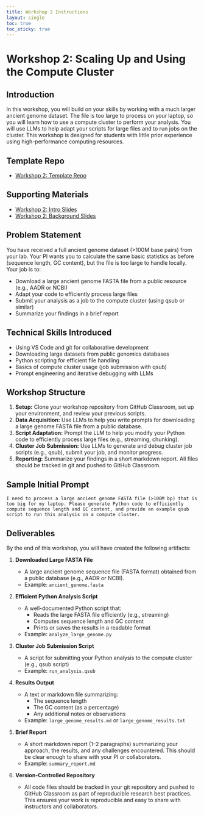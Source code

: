 ```yaml
---
title: Workshop 2 Instructions
layout: single
toc: true
toc_sticky: true
---
```


# Workshop 2: Scaling Up and Using the Compute Cluster

## Introduction
In this workshop, you will build on your skills by working with a much larger ancient genome dataset. The file is too large to process on your laptop, so you will learn how to use a compute cluster to perform your analysis. You will use LLMs to help adapt your scripts for large files and to run jobs on the cluster. This workshop is designed for students with little prior experience using high-performance computing resources.

## Template Repo
- [Workshop 2: Template Repo](https://github.com/bu-bioinfo-comp-workshops/workshop_2)

## Supporting Materials
- [Workshop 2: Intro Slides](../workshop_2_introduction_slides/index.html)
- [Workshop 2: Background Slides](../workshop_2_background_slides/index.html)

## Problem Statement
You have received a full ancient genome dataset (>100M base pairs) from your lab. Your PI wants you to calculate the same basic statistics as before (sequence length, GC content), but the file is too large to handle locally. Your job is to:
- Download a large ancient genome FASTA file from a public resource (e.g., AADR or NCBI)
- Adapt your code to efficiently process large files
- Submit your analysis as a job to the compute cluster (using qsub or similar)
- Summarize your findings in a brief report

## Technical Skills Introduced
- Using VS Code and git for collaborative development
- Downloading large datasets from public genomics databases
- Python scripting for efficient file handling
- Basics of compute cluster usage (job submission with qsub)
- Prompt engineering and iterative debugging with LLMs

## Workshop Structure
1. **Setup:** Clone your workshop repository from GitHub Classroom, set up your environment, and review your previous scripts.
2. **Data Acquisition:** Use LLMs to help you write prompts for downloading a large genome FASTA file from a public database.
3. **Script Adaptation:** Prompt the LLM to help you modify your Python code to efficiently process large files (e.g., streaming, chunking).
4. **Cluster Job Submission:** Use LLMs to generate and debug cluster job scripts (e.g., qsub), submit your job, and monitor progress.
5. **Reporting:** Summarize your findings in a short markdown report. All files should be tracked in git and pushed to GitHub Classroom.

## Sample Initial Prompt
```
I need to process a large ancient genome FASTA file (>100M bp) that is too big for my laptop. Please generate Python code to efficiently compute sequence length and GC content, and provide an example qsub script to run this analysis on a compute cluster.
```

## Deliverables
By the end of this workshop, you will have created the following artifacts:

1. **Downloaded Large FASTA File**
   - A large ancient genome sequence file (FASTA format) obtained from a public database (e.g., AADR or NCBI).
   - Example: `ancient_genome.fasta`

2. **Efficient Python Analysis Script**
   - A well-documented Python script that:
     - Reads the large FASTA file efficiently (e.g., streaming)
     - Computes sequence length and GC content
     - Prints or saves the results in a readable format
   - Example: `analyze_large_genome.py`

3. **Cluster Job Submission Script**
   - A script for submitting your Python analysis to the compute cluster (e.g., qsub script)
   - Example: `run_analysis.qsub`

4. **Results Output**
   - A text or markdown file summarizing:
     - The sequence length
     - The GC content (as a percentage)
     - Any additional notes or observations
   - Example: `large_genome_results.md` or `large_genome_results.txt`

5. **Brief Report**
   - A short markdown report (1–2 paragraphs) summarizing your approach, the results, and any challenges encountered. This should be clear enough to share with your PI or collaborators.
   - Example: `summary_report.md`

6. **Version-Controlled Repository**
   - All code files should be tracked in your git repository and pushed to GitHub Classroom as part of reproducible research best practices. This ensures your work is reproducible and easy to share with instructors and collaborators.

